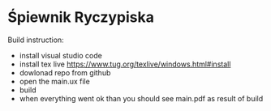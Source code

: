 # Śpiewnik Ryczypiska

Build instruction:
- install visual studio code
- install tex live https://www.tug.org/texlive/windows.html#install
- dowlonad repo from github
- open the main.ux file
- build
- when everything went ok than you should see main.pdf as result of build